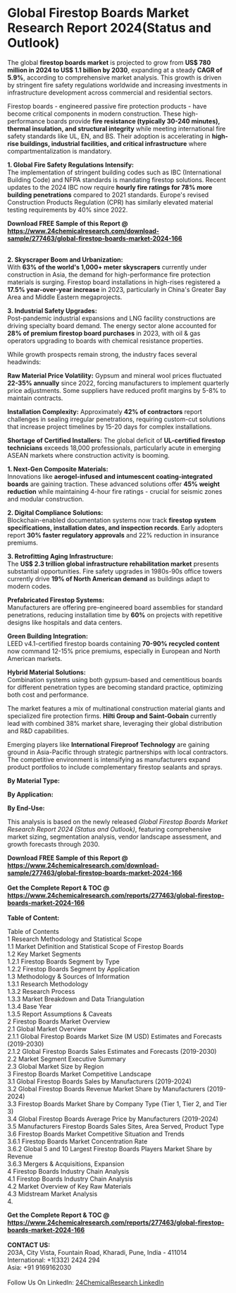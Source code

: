 <h1>Global Firestop Boards Market Research Report 2024(Status and Outlook)</h1><p>The global <strong>firestop boards market</strong> is projected to grow from <strong>US$ 780 million in 2024 to US$ 1.1 billion by 2030</strong>, expanding at a steady <strong>CAGR of 5.9%</strong>, according to comprehensive market analysis. This growth is driven by stringent fire safety regulations worldwide and increasing investments in infrastructure development across commercial and residential sectors.</p><p>Firestop boards - engineered passive fire protection products - have become critical components in modern construction. These high-performance boards provide <strong>fire resistance (typically 30-240 minutes), thermal insulation, and structural integrity</strong> while meeting international fire safety standards like UL, EN, and BS. Their adoption is accelerating in <strong>high-rise buildings, industrial facilities, and critical infrastructure</strong> where compartmentalization is mandatory.</p><p><strong>1. Global Fire Safety Regulations Intensify:</strong><br>
The implementation of stringent building codes such as IBC (International Building Code) and NFPA standards is mandating firestop solutions. Recent updates to the 2024 IBC now require <strong>hourly fire ratings for 78% more building penetrations</strong> compared to 2021 standards. Europe's revised Construction Products Regulation (CPR) has similarly elevated material testing requirements by 40% since 2022.</p><div><b>Download FREE Sample of this Report @ 
            <a href="https://www.24chemicalresearch.com/download-sample/277463/global-firestop-boards-market-2024-166">
            https://www.24chemicalresearch.com/download-sample/277463/global-firestop-boards-market-2024-166</a></b></div><br><p><strong>2. Skyscraper Boom and Urbanization:</strong><br>
With <strong>63% of the world's 1,000+ meter skyscrapers</strong> currently under construction in Asia, the demand for high-performance fire protection materials is surging. Firestop board installations in high-rises registered a <strong>17.5% year-over-year increase</strong> in 2023, particularly in China's Greater Bay Area and Middle Eastern megaprojects.</p><p><strong>3. Industrial Safety Upgrades:</strong><br>
Post-pandemic industrial expansions and LNG facility constructions are driving specialty board demand. The energy sector alone accounted for <strong>28% of premium firestop board purchases</strong> in 2023, with oil &amp; gas operators upgrading to boards with chemical resistance properties.</p><p>While growth prospects remain strong, the industry faces several headwinds:</p><p><strong>Raw Material Price Volatility:</strong> Gypsum and mineral wool prices fluctuated <strong>22-35% annually</strong> since 2022, forcing manufacturers to implement quarterly price adjustments. Some suppliers have reduced profit margins by 5-8% to maintain contracts.</p><p><strong>Installation Complexity:</strong> Approximately <strong>42% of contractors</strong> report challenges in sealing irregular penetrations, requiring custom-cut solutions that increase project timelines by 15-20 days for complex installations.</p><p><strong>Shortage of Certified Installers:</strong> The global deficit of <strong>UL-certified firestop technicians</strong> exceeds 18,000 professionals, particularly acute in emerging ASEAN markets where construction activity is booming.</p><p><strong>1. Next-Gen Composite Materials:</strong><br>
Innovations like <strong>aerogel-infused and intumescent coating-integrated boards</strong> are gaining traction. These advanced solutions offer <strong>45% weight reduction</strong> while maintaining 4-hour fire ratings - crucial for seismic zones and modular construction.</p><p><strong>2. Digital Compliance Solutions:</strong><br>
Blockchain-enabled documentation systems now track <strong>firestop system specifications, installation dates, and inspection records</strong>. Early adopters report <strong>30% faster regulatory approvals</strong> and 22% reduction in insurance premiums.</p><p><strong>3. Retrofitting Aging Infrastructure:</strong><br>
The <strong>US$ 2.3 trillion global infrastructure rehabilitation market</strong> presents substantial opportunities. Fire safety upgrades in 1980s-90s office towers currently drive <strong>19% of North American demand</strong> as buildings adapt to modern codes.</p><p><strong>Prefabricated Firestop Systems:</strong><br>
	Manufacturers are offering pre-engineered board assemblies for standard penetrations, reducing installation time by <strong>60%</strong> on projects with repetitive designs like hospitals and data centers.</p><p><strong>Green Building Integration:</strong><br>
	LEED v4.1-certified firestop boards containing <strong>70-90% recycled content</strong> now command 12-15% price premiums, especially in European and North American markets.</p><p><strong>Hybrid Material Solutions:</strong><br>
	Combination systems using both gypsum-based and cementitious boards for different penetration types are becoming standard practice, optimizing both cost and performance.</p><p>The market features a mix of multinational construction material giants and specialized fire protection firms. <strong>Hilti Group and Saint-Gobain</strong> currently lead with combined 38% market share, leveraging their global distribution and R&amp;D capabilities.</p><p>Emerging players like <strong>International Fireproof Technology</strong> are gaining ground in Asia-Pacific through strategic partnerships with local contractors. The competitive environment is intensifying as manufacturers expand product portfolios to include complementary firestop sealants and sprays.</p><p><strong>By Material Type:</strong></p><p><strong>By Application:</strong></p><p><strong>By End-Use:</strong></p><p>This analysis is based on the newly released <em>Global Firestop Boards Market Research Report 2024 (Status and Outlook)</em>, featuring comprehensive market sizing, segmentation analysis, vendor landscape assessment, and growth forecasts through 2030.</p><div><b>Download FREE Sample of this Report @ 
            <a href="https://www.24chemicalresearch.com/download-sample/277463/global-firestop-boards-market-2024-166">
            https://www.24chemicalresearch.com/download-sample/277463/global-firestop-boards-market-2024-166</a></b></div><br><div><b>Get the Complete Report & TOC @ 
            <a href="https://www.24chemicalresearch.com/reports/277463/global-firestop-boards-market-2024-166">
            https://www.24chemicalresearch.com/reports/277463/global-firestop-boards-market-2024-166</a></b></div><br>
            <b>Table of Content:</b><p>Table of Contents<br />
1 Research Methodology and Statistical Scope<br />
1.1 Market Definition and Statistical Scope of Firestop Boards<br />
1.2 Key Market Segments<br />
1.2.1 Firestop Boards Segment by Type<br />
1.2.2 Firestop Boards Segment by Application<br />
1.3 Methodology & Sources of Information<br />
1.3.1 Research Methodology<br />
1.3.2 Research Process<br />
1.3.3 Market Breakdown and Data Triangulation<br />
1.3.4 Base Year<br />
1.3.5 Report Assumptions & Caveats<br />
2 Firestop Boards Market Overview<br />
2.1 Global Market Overview<br />
2.1.1 Global Firestop Boards Market Size (M USD) Estimates and Forecasts (2019-2030)<br />
2.1.2 Global Firestop Boards Sales Estimates and Forecasts (2019-2030)<br />
2.2 Market Segment Executive Summary<br />
2.3 Global Market Size by Region<br />
3 Firestop Boards Market Competitive Landscape<br />
3.1 Global Firestop Boards Sales by Manufacturers (2019-2024)<br />
3.2 Global Firestop Boards Revenue Market Share by Manufacturers (2019-2024)<br />
3.3 Firestop Boards Market Share by Company Type (Tier 1, Tier 2, and Tier 3)<br />
3.4 Global Firestop Boards Average Price by Manufacturers (2019-2024)<br />
3.5 Manufacturers Firestop Boards Sales Sites, Area Served, Product Type<br />
3.6 Firestop Boards Market Competitive Situation and Trends<br />
3.6.1 Firestop Boards Market Concentration Rate<br />
3.6.2 Global 5 and 10 Largest Firestop Boards Players Market Share by Revenue<br />
3.6.3 Mergers & Acquisitions, Expansion<br />
4 Firestop Boards Industry Chain Analysis<br />
4.1 Firestop Boards Industry Chain Analysis<br />
4.2 Market Overview of Key Raw Materials<br />
4.3 Midstream Market Analysis<br />
4.</p><div><b>Get the Complete Report & TOC @ 
            <a href="https://www.24chemicalresearch.com/reports/277463/global-firestop-boards-market-2024-166">
            https://www.24chemicalresearch.com/reports/277463/global-firestop-boards-market-2024-166</a></b></div><br><b>CONTACT US:</b><br>
            203A, City Vista, Fountain Road, Kharadi, Pune, India - 411014<br>
            International: +1(332) 2424 294<br>
            Asia: +91 9169162030 <br><br>
            Follow Us On LinkedIn: <a href="https://www.linkedin.com/company/24chemicalresearch/">24ChemicalResearch LinkedIn</a>